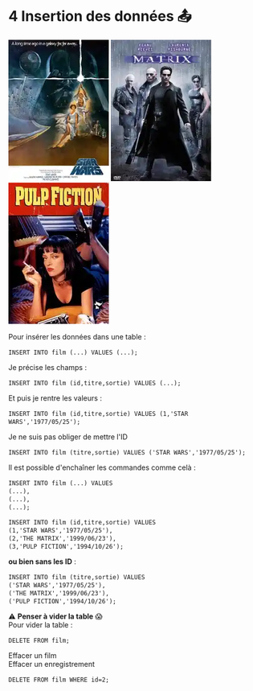 # 4  Insertion des données :outbox_tray:
![star](../img/04/star.webp)
![matrix](../img/04/matrix.webp)
![pulp](../img/04/pulp.webp)


Pour insérer les données dans une table :
```mysql
INSERT INTO film (...) VALUES (...);
```

Je précise les champs :
```mysql
INSERT INTO film (id,titre,sortie) VALUES (...);
```
Et puis je rentre les valeurs :
```mysql
INSERT INTO film (id,titre,sortie) VALUES (1,'STAR WARS','1977/05/25');
```

Je ne suis pas obliger de mettre l'ID
```mysql
INSERT INTO film (titre,sortie) VALUES ('STAR WARS','1977/05/25');
```

Il est possible d'enchaîner les commandes comme celà :

```mysql
INSERT INTO film (...) VALUES
(...),
(...),
(...);
```

```mysql
INSERT INTO film (id,titre,sortie) VALUES
(1,'STAR WARS','1977/05/25'),
(2,'THE MATRIX','1999/06/23'),
(3,'PULP FICTION','1994/10/26');
```
**ou bien sans les ID** :
```mysql
INSERT INTO film (titre,sortie) VALUES
('STAR WARS','1977/05/25'),
('THE MATRIX','1999/06/23'),
('PULP FICTION','1994/10/26');
```

:warning: **Penser à vider la table** :scream:  
Pour vider la table :
```mysql
DELETE FROM film;
```
Effacer un film  
Effacer un enregistrement
```mysql
DELETE FROM film WHERE id=2;
```

